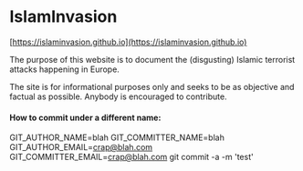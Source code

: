 # IslamInvasion

[https://islaminvasion.github.io](https://islaminvasion.github.io)

The purpose of this website is to document the (disgusting) Islamic terrorist attacks happening in Europe. 

The site is for informational purposes only and seeks to be as objective and factual as possible. Anybody is encouraged to contribute.

#### How to commit under a different name:

GIT_AUTHOR_NAME=blah GIT_COMMITTER_NAME=blah GIT_AUTHOR_EMAIL=crap@blah.com GIT_COMMITTER_EMAIL=crap@blah.com git commit -a -m 'test'
